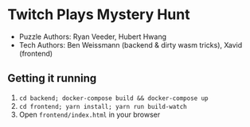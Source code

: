 # Twitch Plays Mystery Hunt

- Puzzle Authors: Ryan Veeder, Hubert Hwang
- Tech Authors: Ben Weissmann (backend & dirty wasm tricks), Xavid (frontend)

## Getting it running

1) `cd backend; docker-compose build && docker-compose up`
2) `cd frontend; yarn install; yarn run build-watch`
2) Open `frontend/index.html` in your browser
